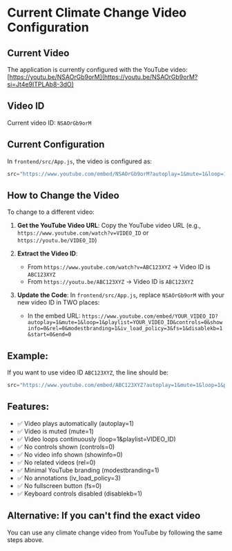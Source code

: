 # Current Climate Change Video Configuration

## Current Video
The application is currently configured with the YouTube video: [https://youtu.be/NSAOrGb9orM](https://youtu.be/NSAOrGb9orM?si=Jt4e9ITPLAb8-3dO)

## Video ID
Current video ID: `NSAOrGb9orM`

## Current Configuration
In `frontend/src/App.js`, the video is configured as:
```javascript
src="https://www.youtube.com/embed/NSAOrGb9orM?autoplay=1&mute=1&loop=1&playlist=NSAOrGb9orM&controls=0&showinfo=0&rel=0&modestbranding=1&iv_load_policy=3&fs=1&disablekb=1&start=0&end=0"
```

## How to Change the Video
To change to a different video:

1. **Get the YouTube Video URL**: Copy the YouTube video URL (e.g., `https://www.youtube.com/watch?v=VIDEO_ID` or `https://youtu.be/VIDEO_ID`)

2. **Extract the Video ID**: 
   - From `https://www.youtube.com/watch?v=ABC123XYZ` → Video ID is `ABC123XYZ`
   - From `https://youtu.be/ABC123XYZ` → Video ID is `ABC123XYZ`

3. **Update the Code**: In `frontend/src/App.js`, replace `NSAOrGb9orM` with your new video ID in TWO places:
   - In the embed URL: `https://www.youtube.com/embed/YOUR_VIDEO_ID?autoplay=1&mute=1&loop=1&playlist=YOUR_VIDEO_ID&controls=0&showinfo=0&rel=0&modestbranding=1&iv_load_policy=3&fs=1&disablekb=1&start=0&end=0`

## Example:
If you want to use video ID `ABC123XYZ`, the line should be:
```javascript
src="https://www.youtube.com/embed/ABC123XYZ?autoplay=1&mute=1&loop=1&playlist=ABC123XYZ&controls=0&showinfo=0&rel=0&modestbranding=1&iv_load_policy=3&fs=1&disablekb=1&start=0&end=0"
```

## Features:
- ✅ Video plays automatically (autoplay=1)
- ✅ Video is muted (mute=1)
- ✅ Video loops continuously (loop=1&playlist=VIDEO_ID)
- ✅ No controls shown (controls=0)
- ✅ No video info shown (showinfo=0)
- ✅ No related videos (rel=0)
- ✅ Minimal YouTube branding (modestbranding=1)
- ✅ No annotations (iv_load_policy=3)
- ✅ No fullscreen button (fs=0)
- ✅ Keyboard controls disabled (disablekb=1)

## Alternative: If you can't find the exact video
You can use any climate change video from YouTube by following the same steps above.
